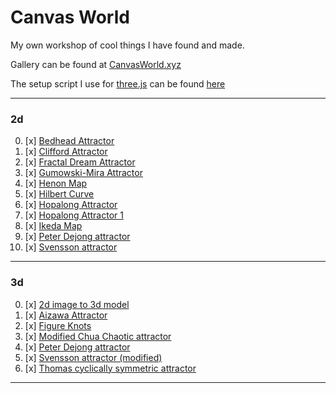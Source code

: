 
# Canvas World

My own workshop of cool things I have found and made.

Gallery can be found at [CanvasWorld.xyz](http://CanvasWorld.xyz)

The setup script I use for [three.js](https://threejs.org/) can be found [here](/ThreeSetup.js)

----


### 2d
0. [x] [Bedhead Attractor](http://canvasworld.xyz/2d_Bedhead_Attractor)
1. [x] [Clifford Attractor](http://canvasworld.xyz/2d_Clifford_Attractor)
2. [x] [Fractal Dream Attractor](http://canvasworld.xyz/2d_Fractal_Dream_Attractor)
3. [x] [Gumowski-Mira Attractor](http://canvasworld.xyz/2d_Gumowski-Mira_Attractor)
4. [x] [Henon Map](http://canvasworld.xyz/2d_Henon_Map)
5. [x] [Hilbert Curve](http://canvasworld.xyz/2d_Hilbert_Curve)
6. [x] [Hopalong Attractor](http://canvasworld.xyz/2d_Hopalong_Attractor)
7. [x] [Hopalong Attractor 1](http://canvasworld.xyz/2d_Hopalong_Attractor_1)
8. [x] [Ikeda Map](http://canvasworld.xyz/2d_Ikeda_Map)
9. [x] [Peter Dejong attractor](http://canvasworld.xyz/2d_Peter_Dejong_attractor)
10. [x] [Svensson attractor](http://canvasworld.xyz/2d_Svensson_attractor)
---
### 3d
0. [x] [2d image to 3d model](http://canvasworld.xyz/3d_2d_image_to_3d_model)
1. [x] [Aizawa Attractor](http://canvasworld.xyz/3d_Aizawa_Attractor)
2. [x] [Figure Knots](http://canvasworld.xyz/3d_Figure_Knots)
3. [x] [Modified Chua Chaotic attractor](http://canvasworld.xyz/3d_Modified_Chua_Chaotic_attractor)
4. [x] [Peter Dejong attractor](http://canvasworld.xyz/3d_Peter_Dejong_attractor)
5. [x] [Svensson attractor (modified)](http://canvasworld.xyz/3d_Svensson_attractor_(modified))
6. [x] [Thomas cyclically symmetric attractor](http://canvasworld.xyz/3d_Thomas_cyclically_symmetric_attractor)
---